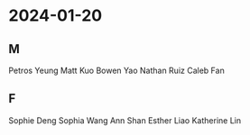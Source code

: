 # 2024-01-20
## M
Petros Yeung
Matt Kuo
Bowen Yao
Nathan Ruiz
Caleb Fan
## F
Sophie Deng
Sophia Wang
Ann Shan
Esther Liao
Katherine Lin
